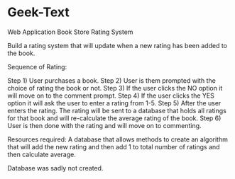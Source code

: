 # Geek-Text
Web Application Book Store
Rating System

Build a rating system that will update when a new rating has been added to the book.

Sequence of Rating:

Step 1) User purchases a book.                                                                                                                                                    Step 2) User is them prompted with the choice of rating the book or not.
Step 3) If the user clicks the NO option it will move on to the comment prompt.
Step 4) If the user clicks the YES option it will ask the user to enter a rating from 1-5.
Step 5) After the user enters the rating. The rating will be sent to a database that holds all ratings for that book and will re-calculate the average rating of the book.
Step 6) User is then done with the rating and will move on to commenting.


Resources required: A database that allows methods to create an algorithm that will add the new rating and then add 1 to total number of ratings and then calculate average.



Database was sadly not created.
